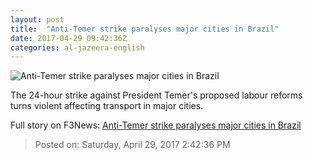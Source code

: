 ```yaml
---
layout: post
title:  "Anti-Temer strike paralyses major cities in Brazil"
date: 2017-04-29 09:42:36Z
categories: al-jazeera-english
---
```


![Anti-Temer strike paralyses major cities in Brazil](http://www.aljazeera.com/mritems/Images/2017/4/29/41af804bf6954ef0a3a8057c21b87c4a_18.jpg)

The 24-hour strike against President Temer's proposed labour reforms turns violent affecting transport in major cities.


Full story on F3News: [Anti-Temer strike paralyses major cities in Brazil](http://www.f3nws.com/n/ZSckeF)

> Posted on: Saturday, April 29, 2017 2:42:36 PM
